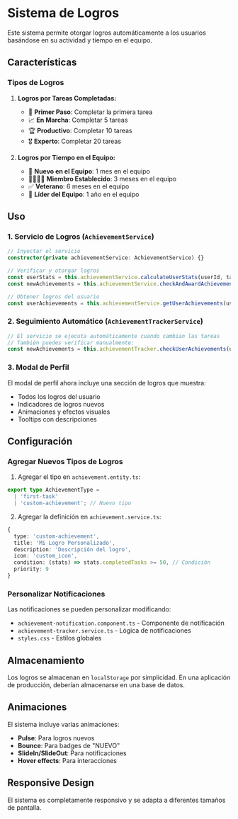 # Sistema de Logros

Este sistema permite otorgar logros automáticamente a los usuarios basándose en su actividad y tiempo en el equipo.

## Características

### Tipos de Logros

1. **Logros por Tareas Completadas:**
   - 🌟 **Primer Paso**: Completar la primera tarea
   - 📈 **En Marcha**: Completar 5 tareas
   - 🏆 **Productivo**: Completar 10 tareas
   - 🎖️ **Experto**: Completar 20 tareas

2. **Logros por Tiempo en el Equipo:**
   - 👥 **Nuevo en el Equipo**: 1 mes en el equipo
   - 👨‍👩‍👧‍👦 **Miembro Establecido**: 3 meses en el equipo
   - ✅ **Veterano**: 6 meses en el equipo
   - 🏅 **Líder del Equipo**: 1 año en el equipo

## Uso

### 1. Servicio de Logros (`AchievementService`)

```typescript
// Inyectar el servicio
constructor(private achievementService: AchievementService) {}

// Verificar y otorgar logros
const userStats = this.achievementService.calculateUserStats(userId, tasks, joinDate);
const newAchievements = this.achievementService.checkAndAwardAchievements(userId, userStats);

// Obtener logros del usuario
const userAchievements = this.achievementService.getUserAchievements(userId);
```

### 2. Seguimiento Automático (`AchievementTrackerService`)

```typescript
// El servicio se ejecuta automáticamente cuando cambian las tareas
// También puedes verificar manualmente:
const newAchievements = this.achievementTracker.checkUserAchievements(userId, joinDate);
```

### 3. Modal de Perfil

El modal de perfil ahora incluye una sección de logros que muestra:
- Todos los logros del usuario
- Indicadores de logros nuevos
- Animaciones y efectos visuales
- Tooltips con descripciones

## Configuración

### Agregar Nuevos Tipos de Logros

1. Agregar el tipo en `achievement.entity.ts`:
```typescript
export type AchievementType = 
  | 'first-task' 
  | 'custom-achievement'; // Nuevo tipo
```

2. Agregar la definición en `achievement.service.ts`:
```typescript
{
  type: 'custom-achievement',
  title: 'Mi Logro Personalizado',
  description: 'Descripción del logro',
  icon: 'custom_icon',
  condition: (stats) => stats.completedTasks >= 50, // Condición
  priority: 9
}
```

### Personalizar Notificaciones

Las notificaciones se pueden personalizar modificando:
- `achievement-notification.component.ts` - Componente de notificación
- `achievement-tracker.service.ts` - Lógica de notificaciones
- `styles.css` - Estilos globales

## Almacenamiento

Los logros se almacenan en `localStorage` por simplicidad. En una aplicación de producción, deberían almacenarse en una base de datos.

## Animaciones

El sistema incluye varias animaciones:
- **Pulse**: Para logros nuevos
- **Bounce**: Para badges de "NUEVO"
- **SlideIn/SlideOut**: Para notificaciones
- **Hover effects**: Para interacciones

## Responsive Design

El sistema es completamente responsivo y se adapta a diferentes tamaños de pantalla.

